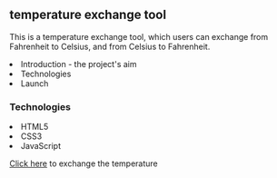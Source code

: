 <h2>temperature exchange tool</h2>

<p>
This is a temperature exchange tool, which users can exchange from Fahrenheit to Celsius, and from Celsius to Fahrenheit.
</p>

<li>Introduction - the project's aim</li>
<li>Technologies</li>
<li>Launch</li>


<h3>Technologies</h3>
<li>HTML5</li>
<li>CSS3</li>
<li>JavaScript</li>



<a href="https://www.w3schools.com">Click here</a> to exchange the temperature
